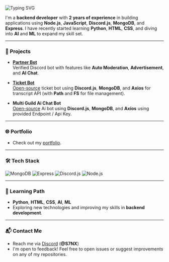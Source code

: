 <img src="https://readme-typing-svg.herokuapp.com?font=robot&color=f30cf3&size=24&vCenter=true&height=40&lines=Hi+I+am+S7NX;I+write+code+that+rarely+breaks;Professional+bug+creator;Backend+wizard+in+training;Lover+of+semicolon+disasters;Still+debugging+this+intro!" alt="Typing SVG" />


I'm a **backend developer** with **2 years of experience** in building applications using **Node.js**, **JavaScript**, **Discord.js**, **MongoDB**, and **Express**. I have recently started learning **Python**, **HTML**, **CSS**, and diving into **AI** and **ML** to expand my skill set.


-----

### 🚀 Projects
- **[Partner Bot](https://discord.com/oauth2/authorize?client_id=946389682504237056&permissions=8&integration_type=0&scope=bot+applications.commands)**  
  Verified Discord bot with features like **Auto Moderation**, **Advertisement**, and **AI Chat**.

- **[Ticket Bot](https://discord.com/oauth2/authorize?client_id=1265367702306951208&permissions=8&integration_type=0&scope=bot+applications.commands)**  
  [Open-source](https://github.com/S7NX/Ticket-Bot) ticket bot using **Discord.js**, **MongoDB**, and **Axios** for transcript API (with **Path** and **FS** for file management).

- **Multi Guild Ai Chat Bot**  
  [Open-source](https://github.com/S7NX/Ai-Bot) Ai bot using **Discord.js**, **MongoDB**, and **Axios** using provided Endpoint / Api Key.

-----

### 🌐 Portfolio
- Check out my [portfolio](https://s7nx.is-a-awesome.dev/).

-----

### 🛠️ Tech Stack
![MongoDB](https://img.shields.io/badge/MongoDB-f30cf3?style=for-the-badge&logo=mongodb&logoColor=white)
![Express](https://img.shields.io/badge/Express-f30cf3?style=for-the-badge&logo=express&logoColor=white)
![Discord.js](https://img.shields.io/badge/Discord.js-f30cf3?style=for-the-badge&logo=discord&logoColor=white)
![Node.js](https://img.shields.io/badge/Node.js-f30cf3?style=for-the-badge&logo=node.js&logoColor=white)

-----

### 🎯 Learning Path
- **Python**, **HTML**, **CSS**, **AI**, **ML**
- Exploring new technologies and improving my skills in **backend development**.

-----

### 📬 Contact Me
- Reach me via [Discord](https://discord.com/users/760227928843223060) (**@S7NX**)
- I'm open to feedback! Feel free to open issues or suggest improvements on any of my repositories.
